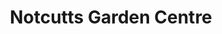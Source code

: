 ---
title: "Notcutts Garden Centre"
url: /huntingdon/notcutts-garden-centre/
shop: Garten-Center
---